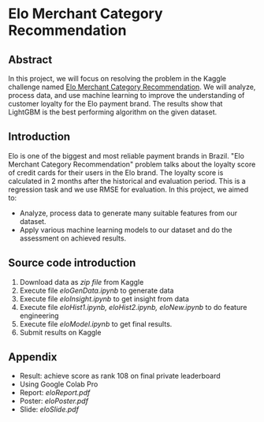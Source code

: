 # Elo Merchant Category Recommendation

## Abstract
In this project, we will focus on resolving the problem in the Kaggle challenge named [Elo Merchant Category Recommendation](https://www.kaggle.com/c/elo-merchant-category-recommendation). We will analyze, process data, and use machine learning to improve the understanding of customer loyalty for the Elo payment brand. The results show that LightGBM is the best performing algorithm on the given dataset. 

## Introduction
Elo is one of the biggest and most reliable payment brands in Brazil. "Elo Merchant Category Recommendation" problem talks about the loyalty score of credit cards for their users in the Elo brand. The loyalty score is calculated in 2 months after the historical and evaluation period. This is a regression task and we use RMSE for evaluation. In this project, we aimed to:
+ Analyze, process data to generate many suitable features from our dataset.
+ Apply various machine learning models to our dataset and do the assessment on achieved results.

## Source code introduction
1. Download data as *zip file* from Kaggle
2. Execute file *eloGenData.ipynb* to generate data
3. Execute file *eloInsight.ipynb* to get insight from data
4. Execute file *eloHist1.ipynb, eloHist2.ipynb, eloNew.ipynb* to do feature engineering
5. Execute file *eloModel.ipynb* to get final results.
6. Submit results on Kaggle

## Appendix
+ Result: achieve score as rank 108 on final private leaderboard
+ Using Google Colab Pro
+ Report: *eloReport.pdf*
+ Poster: *eloPoster.pdf*
+ Slide: *eloSlide.pdf*
